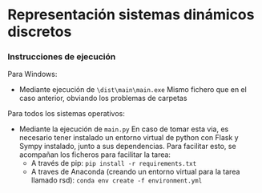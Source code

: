# Representación sistemas dinámicos discretos

### Instrucciones de ejecución 

Para Windows:
- Mediante ejecución de ``` \dist\main\main.exe ```
  Mismo fichero que en el caso anterior, obviando los problemas de carpetas
  
Para todos los sistemas operativos:
- Mediante la ejecución de ```main.py```
  En caso de tomar esta via, es necesario tener instalado un entorno virtual de python con Flask y Sympy instalado, junto a sus dependencias. Para facilitar esto, se acompañan los ficheros para facilitar la tarea:
  - A través de pip: ``` pip install -r requirements.txt ```
  - A traves de Anaconda (creando un entorno virtual para la tarea llamado rsd): ``` conda env create -f environment.yml ```

